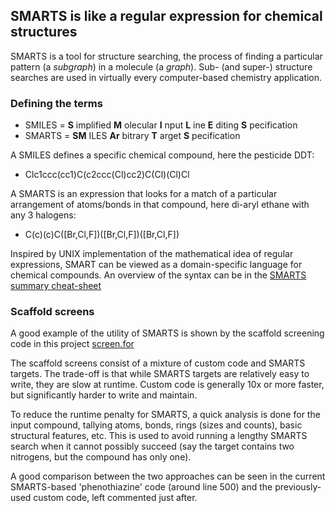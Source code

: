 ## SMARTS is like a regular expression for chemical structures

SMARTS is a tool for structure searching, the process of finding a particular pattern
(a *subgraph*) in a molecule (a *graph*). Sub- (and super-) structure searches are
used in virtually every computer-based chemistry application.

### Defining the terms

* SMILES = __S__ implified __M__ olecular __I__ nput __L__ ine __E__ diting __S__ pecification
* SMARTS = __SM__ ILES __Ar__ bitrary __T__ arget __S__ pecification

A SMILES defines a specific chemical compound, here the pesticide DDT:  

*  Clc1ccc(cc1)C(c2ccc(Cl)cc2)C(Cl)(Cl)Cl

A SMARTS is an expression that looks for a match of a particular arrangement 
of atoms/bonds in that compound, here di-aryl ethane with any 3 halogens:

* C(c)(c)C([Br,Cl,F])([Br,Cl,F])([Br,Cl,F])

Inspired by UNIX implementation of the mathematical idea of regular expressions, 
SMART can be viewed as a domain-specific language for chemical compounds. An overview
of the syntax can be in the [SMARTS summary cheat-sheet](./cheat-sheet.txt)

### Scaffold screens

A good example of the utility of SMARTS is shown by the scaffold screening code in this 
project [screen.for](./screen.for)

The scaffold screens consist of a mixture of custom code and SMARTS targets. The trade-off
is that while SMARTS targets are relatively easy to write, they are slow at runtime. Custom
code is generally 10x or more faster, but significantly harder to write and maintain.

To reduce the runtime penalty for SMARTS, a quick analysis is done for the input compound,
tallying atoms, bonds, rings (sizes and counts), basic structural features, etc.  This is
used to avoid running a lengthy SMARTS search when it cannot possibly succeed (say the target
contains two nitrogens, but the compound has only one).

A good comparison between the two approaches can be seen in the current SMARTS-based
'phenothiazine' code (around line 500) and the previously-used custom code, left commented
just after.
